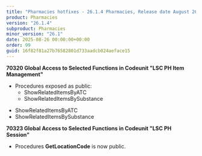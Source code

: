 ```yaml
---
title: "Pharmacies hotfixes - 26.1.4 Pharmacies, Release date August 26, 2025 - Hotfixes"
product: Pharmacies
version: "26.1.4"
subproduct: Pharmacies
minor_version: "26.1"
date: 2025-08-26 00:00:00+00:00
order: 99
guid: 16f82f81a27b76582801d733aadcb024aeface15
---
```


<strong>70320 Global Access to Selected Functions in Codeunit "LSC PH Item Management"</strong><ul><li>Procedures exposed as public:<ul><li>ShowRelatedItemsByATC</li><li>ShowRelatedItemsBySubstance</li></ul></li>
<li>ShowRelatedItemsByATC</li>
<li>ShowRelatedItemsBySubstance</li></ul>
<strong>70323 Global Access to Selected Functions in Codeunit "LSC PH Session"</strong><ul><li>Procedures <b>GetLocationCode</b> is now public.</li></ul>
